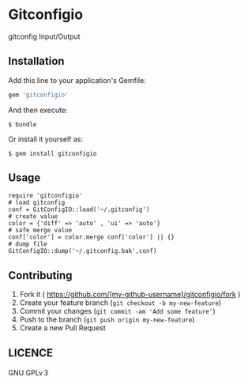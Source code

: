 # Gitconfigio

gitconfig Input/Output

## Installation

Add this line to your application's Gemfile:

```ruby
gem 'gitconfigio'
```

And then execute:

    $ bundle

Or install it yourself as:

    $ gem install gitconfigio

## Usage
```
require 'gitconfigio'
# load gitconfig
conf = GitConfigIO::load('~/.gitconfig')
# create value
color = {'diff' => 'auto' , 'ui' => 'auto'}
# safe merge value
conf['color'] = color.merge conf['color'] || {}
# dump file
GitConfigIO::dump('~/.gitconfig.bak',conf)
```


## Contributing

1. Fork it ( https://github.com/[my-github-username]/gitconfigio/fork )
2. Create your feature branch (`git checkout -b my-new-feature`)
3. Commit your changes (`git commit -am 'Add some feature'`)
4. Push to the branch (`git push origin my-new-feature`)
5. Create a new Pull Request

## LICENCE
GNU GPLv３
